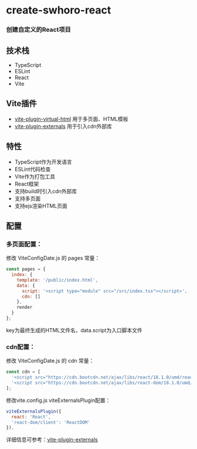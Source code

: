 # create-swhoro-react

### 创建自定义的React项目

## 技术栈

+ TypeScript
+ ESLint
+ React
+ Vite

## Vite插件

+ [vite-plugin-virtual-html](https://github.com/windsonR/vite-plugin-virtual-html) 用于多页面、HTML模板
+ [vite-plugin-externals](https://github.com/crcong/vite-plugin-externals) 用于引入cdn外部库

## 特性

+ TypeScript作为开发语言
+ ESLint代码检查
+ Vite作为打包工具
+ React框架
+ 支持build时引入cdn外部库
+ 支持多页面
+ 支持ejs渲染HTML页面

## 配置

### 多页面配置：

修改 ViteConfigDate.js 的 pages 常量：
```js
const pages = {
  index: {
    template: '/public/index.html',
    data: {
      script: '<script type="module" src="/src/index.tsx"></script>',
      cdn: []
    },
    render
  }
};
```
key为最终生成的HTML文件名，data.script为入口脚本文件

### cdn配置：
修改 ViteConfigDate.js 的 cdn 常量：
```js
const cdn = [
  '<script src="https://cdn.bootcdn.net/ajax/libs/react/18.1.0/umd/react.production.min.js"></script>',
  '<script src="https://cdn.bootcdn.net/ajax/libs/react-dom/18.1.0/umd/react-dom.production.min.js"></script>'
];
```
修改vite.config.js viteExternalsPlugin配置：
```js
viteExternalsPlugin({
  react: 'React',
  'react-dom/client': 'ReactDOM'
}),
```
详细信息可参考：[vite-plugin-externals](https://github.com/crcong/vite-plugin-externals)
